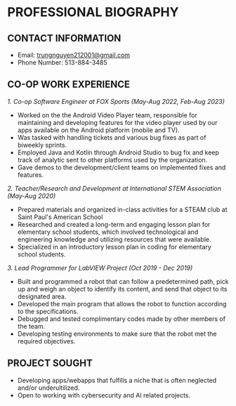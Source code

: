 # **PROFESSIONAL BIOGRAPHY** 
## **CONTACT INFORMATION**

- Email: trungnguyen212001@gmail.com
- Phone Number: 513-884-3485

## **CO-OP WORK EXPERIENCE**

*1. Co-op Software Engineer at FOX Sports (May-Aug 2022, Feb-Aug 2023)*
- Worked on the the Android Video Player team, responsible for maintaining and developing features for the video player used by our apps available on the Android platform (mobile and TV).
- Was tasked with handling tickets and various bug fixes as part of biweekly sprints.
- Employed Java and Kotlin through Android Studio to bug fix and keep track of analytic sent to other platforms used by the organization.
- Gave demos to the development/client teams on implemented fixes and features.

*2. Teacher/Research and Development at International STEM Association (May-Aug 2020)*
- Prepared materials and organized in-class activities for a STEAM club at Saint Paul's American School
- Researched and created a long-term and engaging lesson plan for elementary school students, which involved technological and engineering knowledge and utilizing resources that were available.
- Specialized in an introductory lesson plan in coding for elementary school students.

*3. Lead Programmer for LabVIEW Project (Oct 2019 - Dec 2019)*
- Built and programmed a robot that can follow a predetermined path, pick up and weigh an object to 
identify its content, and send that object to its designated area.
- Developed the main program that allows the robot to function according to the specifications.
- Debugged and tested complimentary codes made by other members of the team.
- Developing testing environments to make sure that the robot met the required objectives.

## **PROJECT SOUGHT**
- Developing apps/webapps that fulfills a niche that is often neglected and/or underultilized.
- Open to working with cybersecurity and AI related projects.